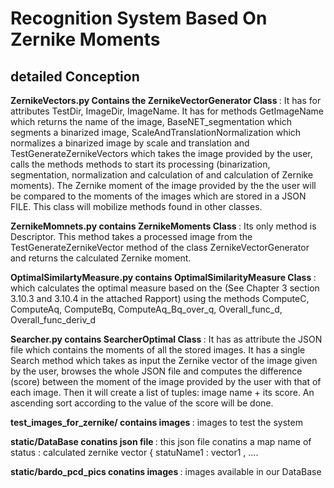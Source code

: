 # Recognition System Based On Zernike Moments

<h2> detailed Conception </h2>
  <b> ZernikeVectors.py Contains the ZernikeVectorGenerator Class </b> : It has for attributes TestDir, ImageDir, ImageName. It has for methods GetImageName which returns the name of the image, BaseNET_segmentation which segments a binarized image, ScaleAndTranslationNormalization which normalizes a binarized image by scale and translation and TestGenerateZernikeVectors which takes the image provided by the user, calls the methods methods to start its processing (binarization, segmentation, normalization and calculation of and calculation of Zernike moments). The Zernike moment of the image provided by the the user will be compared to the moments of the images which are stored in a JSON FILE. This class will mobilize methods found in other classes.

<br>
  

 <b> ZernikeMomnets.py contains ZernikeMoments Class </b>: Its only method is Descriptor. This method takes a processed image from the TestGenerateZernikeVector method of the class ZernikeVectorGenerator and returns the calculated Zernike moment.
  

 
 <b>OptimalSimilartyMeasure.py contains OptimalSimilarityMeasure Class </b> :  which calculates the optimal measure based on the (See Chapter 3 section 3.10.3 and 3.10.4 in the attached Rapport) using the methods ComputeC, ComputeAq, ComputeBq, ComputeAq_Bq_over_q, Overall_func_d, Overall_func_deriv_d
 

 
 
 <b> Searcher.py contains  SearcherOptimal Class </b> : It has as attribute the JSON file which contains the moments
of all the stored images. It has a single Search method which
takes as input the Zernike vector of the image given by the user, browses the whole JSON file and computes the difference (score) between the moment of the image provided by the user with that of each image. Then it will create a list of tuples: image name + its score. An ascending sort according to the value of the score will be done.




<b> test_images_for_zernike/ contains images </b> : images to test the system 



<b>  static/DataBase conatins json file </b> : this json file conatins a map name of status : calculated zernike vector { statuName1 : vector1 , ....

<b>  static/bardo_pcd_pics conatins images </b> : images available in our DataBase




